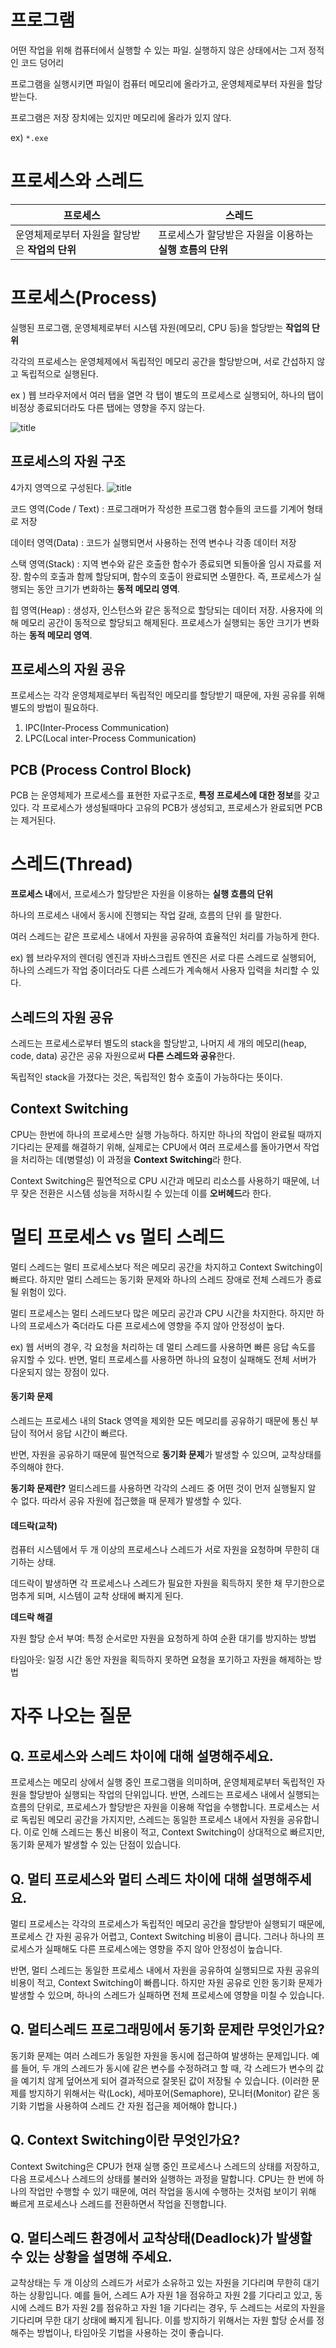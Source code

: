 



# 프로그램
어떤 작업을 위해 컴퓨터에서 실행할 수 있는 파일.
실행하지 않은 상태에서는 그저 정적인 코드 덩어리

프로그램을 실행시키면 파일이 컴퓨터 메모리에 올라가고, 운영체제로부터 자원을 할당받는다.

프로그램은 저장 장치에는 있지만 메모리에 올라가 있지 않다.

ex)  `*.exe`


# 프로세스와 스레드

| 프로세스 | 스레드 |
| --- | --- |
| 운영체제로부터 자원을 할당받은 **작업의 단위** | 프로세스가 할당받은 자원을 이용하는 **실행 흐름의 단위** |



# 프로세스(Process)
실행된 프로그램, 운영체제로부터 시스템 자원(메모리, CPU 등)을 할당받는 **작업의 단위**

각각의 프로세스는 운영체제에서 독립적인 메모리 공간을 할당받으며, 서로 간섭하지 않고 독립적으로 실행된다.

ex ) 웹 브라우저에서 여러 탭을 열면 각 탭이 별도의 프로세스로 실행되어, 하나의 탭이 비정상 종료되더라도 다른 탭에는 영향을 주지 않는다.

![title](https://d1lic7t7i99g4n.cloudfront.net/photo/kta9k567.png)   



## 프로세스의 자원 구조
4가지 영역으로 구성된다.
![title](https://velog.velcdn.com/images/zunzero/post/f7dbae0f-a1a5-4722-bca6-0b34db512568/image.png)   

코드 영역(Code / Text) : 프로그래머가 작성한 프로그램 함수들의 코드를 기계어 형태로 저장

데이터 영역(Data) : 코드가 실행되면서 사용하는 전역 변수나 각종 데이터 저장 

스택 영역(Stack) : 지역 변수와 같은 호출한 함수가 종료되면 되돌아올 임시 자료를 저장. 함수의 호출과 함께 할당되며, 함수의 호출이 완료되면 소멸한다. 즉, 프로세스가 실행되는 동안 크기가 변화하는 **동적 메모리 영역**. 

힙 영역(Heap) : 생성자, 인스턴스와 같은 동적으로 할당되는 데이터 저장. 사용자에 의해 메모리 공간이 동적으로 할당되고 해제된다. 프로세스가 실행되는 동안 크기가 변화하는 **동적 메모리 영역**.

## 프로세스의 자원 공유
프로세스는 각각 운영체제로부터 독립적인 메모리를 할당받기 때문에, 자원 공유를 위해 별도의 방법이 필요하다.

1. IPC(Inter-Process Communication) 
2. LPC(Local inter-Process Communication)


## PCB (Process Control Block)
PCB 는 운영체제가 프로세스를 표현한 자료구조로, **특정 프로세스에 대한 정보**를 갖고 있다. 
각 프로세스가 생성될때마다 고유의 PCB가 생성되고, 프로세스가 완료되면 PCB 는 제거된다. 



# 스레드(Thread)
**프로세스 내**에서, 프로세스가 할당받은 자원을 이용하는 **실행 흐름의 단위**

하나의 프로세스 내에서 동시에 진행되는 작업 갈래, 흐름의 단위 를 말한다.

여러 스레드는 같은 프로세스 내에서 자원을 공유하여 효율적인 처리를 가능하게 한다.

ex) 웹 브라우저의 렌더링 엔진과 자바스크립트 엔진은 서로 다른 스레드로 실행되어, 하나의 스레드가 작업 중이더라도 다른 스레드가 계속해서 사용자 입력을 처리할 수 있다.


## 스레드의 자원 공유
스레드는 프로세스로부터 별도의 stack을 할당받고, 나머지 세 개의 메모리(heap, code, data) 공간은 공유 자원으로써 **다른 스레드와 공유**한다.

독립적인 stack을 가졌다는 것은, 독립적인 함수 호출이 가능하다는 뜻이다.


## Context Switching
CPU는 한번에 하나의 프로세스만 실행 가능하다. 하지만 하나의 작업이 완료될 때까지 기다리는 문제를 해결하기 위해, 실제로는 CPU에서 여러 프로세스를 돌아가면서 작업을 처리하는 데(병렬성) 이 과정을 **Context Switching**라 한다.

Context Switching은 필연적으로 CPU 시간과 메모리 리소스를 사용하기 때문에, 너무 잦은 전환은 시스템 성능을 저하시킬 수 있는데 이를 **오버헤드**라 한다.



# 멀티 프로세스 vs 멀티 스레드
멀티 스레드는 멀티 프로세스보다 적은 메모리 공간을 차지하고 Context Switching이 빠르다.
하지만 멀티 스레드는 동기화 문제와 하나의 스레드 장애로 전체 스레드가 종료될 위험이 있다.

멀티 프로세스는 멀티 스레드보다 많은 메모리 공간과 CPU 시간을 차지한다.
하지만 하나의 프로세스가 죽더라도 다른 프로세스에 영향을 주지 않아 안정성이 높다.

ex) 웹 서버의 경우, 각 요청을 처리하는 데 멀티 스레드를 사용하면 빠른 응답 속도를 유지할 수 있다. 
반면, 멀티 프로세스를 사용하면 하나의 요청이 실패해도 전체 서버가 다운되지 않는 장점이 있다.


#### 동기화 문제
스레드는 프로세스 내의 Stack 영역을 제외한 모든 메모리를 공유하기 때문에 통신 부담이 적어서 응답 시간이 빠르다.

반면, 자원을 공유하기 때문에 필연적으로 **동기화 문제**가 발생할 수 있으며, 교착상태를 주의해야 한다.

**동기화 문제란?**
멀티스레드를 사용하면 각각의 스레드 중 어떤 것이 먼저 실행될지 알 수 없다. 따라서 공유 자원에 접근했을 때 문제가 발생할 수 있다.

#### 데드락(교착)
 컴퓨터 시스템에서 두 개 이상의 프로세스나 스레드가 서로 자원을 요청하며 무한히 대기하는 상태. 
 
 데드락이 발생하면 각 프로세스나 스레드가 필요한 자원을 획득하지 못한 채 무기한으로 멈추게 되며, 시스템이 교착 상태에 빠지게 된다.
 
**데드락 해결**

자원 할당 순서 부여: 특정 순서로만 자원을 요청하게 하여 순환 대기를 방지하는 방법

타임아웃: 일정 시간 동안 자원을 획득하지 못하면 요청을 포기하고 자원을 해제하는 방법

# 자주 나오는 질문

## Q. 프로세스와 스레드 차이에 대해 설명해주세요.
프로세스는 메모리 상에서 실행 중인 프로그램을 의미하며, 운영체제로부터 독립적인 자원을 할당받아 실행되는 작업의 단위입니다. 
반면, 스레드는 프로세스 내에서 실행되는 흐름의 단위로, 프로세스가 할당받은 자원을 이용해 작업을 수행합니다. 
프로세스는 서로 독립된 메모리 공간을 가지지만, 스레드는 동일한 프로세스 내에서 자원을 공유합니다. 
이로 인해 스레드는 통신 비용이 적고, Context Switching이 상대적으로 빠르지만, 동기화 문제가 발생할 수 있는 단점이 있습니다.

## Q. 멀티 프로세스와 멀티 스레드 차이에 대해 설명해주세요.
멀티 프로세스는 각각의 프로세스가 독립적인 메모리 공간을 할당받아 실행되기 때문에, 프로세스 간 자원 공유가 어렵고, Context Switching 비용이 큽니다. 
그러나 하나의 프로세스가 실패해도 다른 프로세스에는 영향을 주지 않아 안정성이 높습니다. 

반면, 멀티 스레드는 동일한 프로세스 내에서 자원을 공유하여 실행되므로 자원 공유의 비용이 적고, Context Switching이 빠릅니다. 
하지만 자원 공유로 인한 동기화 문제가 발생할 수 있으며, 하나의 스레드가 실패하면 전체 프로세스에 영향을 미칠 수 있습니다.

## Q. 멀티스레드 프로그래밍에서 동기화 문제란 무엇인가요?
동기화 문제는 여러 스레드가 동일한 자원을 동시에 접근하여 발생하는 문제입니다. 
예를 들어, 두 개의 스레드가 동시에 같은 변수를 수정하려고 할 때, 각 스레드가 변수의 값을 예기치 않게 덮어쓰게 되어 결과적으로 잘못된 값이 저장될 수 있습니다. 
(이러한 문제를 방지하기 위해서는 락(Lock), 세마포어(Semaphore), 모니터(Monitor) 같은 동기화 기법을 사용하여 스레드 간 자원 접근을 제어해야 합니다.)

## Q. Context Switching이란 무엇인가요?
Context Switching은 CPU가 현재 실행 중인 프로세스나 스레드의 상태를 저장하고, 다음 프로세스나 스레드의 상태를 불러와 실행하는 과정을 말합니다. 
CPU는 한 번에 하나의 작업만 수행할 수 있기 때문에, 여러 작업을 동시에 수행하는 것처럼 보이기 위해 빠르게 프로세스나 스레드를 전환하면서 작업을 진행합니다. 

## Q. 멀티스레드 환경에서 교착상태(Deadlock)가 발생할 수 있는 상황을 설명해 주세요.
교착상태는 두 개 이상의 스레드가 서로가 소유하고 있는 자원을 기다리며 무한히 대기하는 상황입니다. 
예를 들어, 스레드 A가 자원 1을 점유하고 자원 2를 기다리고 있고, 동시에 스레드 B가 자원 2를 점유하고 자원 1을 기다리는 경우, 두 스레드는 서로의 자원을 기다리며 무한 대기 상태에 빠지게 됩니다. 
이를 방지하기 위해서는 자원 할당 순서를 정해주는 방법이나, 타임아웃 기법을 사용하는 것이 좋습니다.




